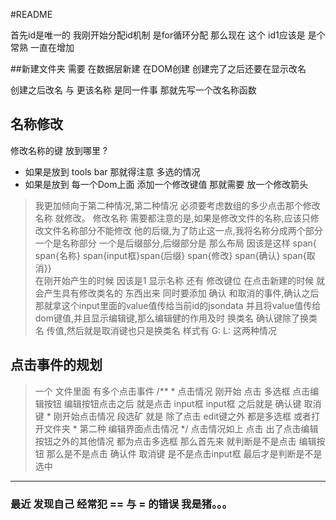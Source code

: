 #README

首先id是唯一的 
我刚开始分配id机制 是for循环分配 
那么现在 这个 id1应该是 是个常熟 一直在增加 

##新建文件夹
需要 在数据层新建 在DOM创建
创建完了之后还要在显示改名 

创建之后改名 与 更该名称 是同一件事 
那就先写一个改名称函数

## 名称修改
修改名称的键 放到哪里 ? 
- 如果是放到 tools bar 那就得注意 多选的情况 
- 如果是放到 每一个Dom上面 添加一个修改键值 那就需要 放一个修改箭头
 
> 我更加倾向于第二种情况,第二种情况 必须要考虑数组的多少点击那个修改名称 就修改。
> 修改名称 需要都注意的是,如果是修改文件的名称,应该只修改文件名称部分不能修改
他的后缀,为了防止这一点,我将名称分成两个部分 一个是名称部分 一个是后缀部分,后缀部分是
> 那么布局  因该是这样   span{ span{名称} span{input框}span{后缀} span{修改} span{确认} span{取消}}   
>在刚开始产生的时候  因该是1 显示名称 还有 修改键位
>在点击新建的时候 就会产生具有修改类名的 东西出来 同时要添加  确认 和取消的事件,确认之后那就拿这个input里面的value值传给当前id的jsondata
 并且将value值传给dom键值,并且显示编辑键,那么编辑健的作用及时 换类名
>确认键除了换类名 传值,然后就是取消键也只是换类名
>样式有 G:
>       L: 这两种情况

## 点击事件的规划
>  一个 文件里面 有多个点击事件
>    /**
      * 点击情况  刚开始 点击 多选框  点击编辑按钮 编辑按钮点击之后 就是点击 input框   input框 之后就是  确认键  取消键
      * 刚开始点击情况    段选矿 就是 除了点击 edit键之外 都是多选框  或者打开文件夹
      * 第二种 编辑界面点击情况
      */
> 点击情况如上  点击 出了点击编辑按钮之外的其他情况 都为点击多选框
>  那么首先来 就判断是不是点击 编辑按钮 
   那么是不是点击 确认件 取消键 
     是不是点击input框 
> 最后才是判断是不是选中     

----

### 最近 发现自己 经常犯 ==  与 = 的错误 我是猪。。。